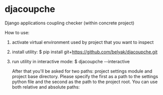 # djacoupche
Django applications coupling checker (within concrete project)

How to use:

1) activate virtual environment used by project that you want to inspect
2) install utility:
    $ pip install git+https://github.com/belyak/djacoupche.git
3) run utility in interactive mode:
    $ djacoupche --interactive

    After that you'll be asked for two paths: project settings module and project base directory. Please specify the first
as a path to the settings python file and the second as the path to the project root. You can use both relative and
absolute paths:

    

